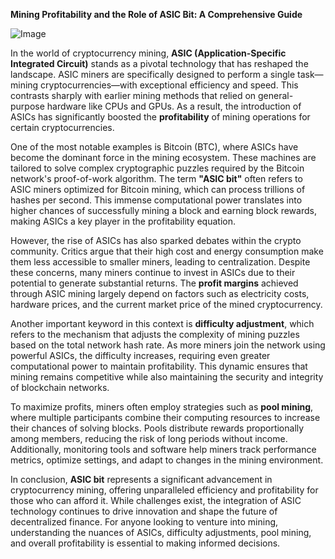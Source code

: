 **Mining Profitability and the Role of ASIC Bit: A Comprehensive Guide**

![Image](https://github.com/user-attachments/assets/31692037-0104-4703-abd1-696b6a7dd41b)

In the world of cryptocurrency mining, **ASIC (Application-Specific Integrated Circuit)** stands as a pivotal technology that has reshaped the landscape. ASIC miners are specifically designed to perform a single task—mining cryptocurrencies—with exceptional efficiency and speed. This contrasts sharply with earlier mining methods that relied on general-purpose hardware like CPUs and GPUs. As a result, the introduction of ASICs has significantly boosted the **profitability** of mining operations for certain cryptocurrencies.

One of the most notable examples is Bitcoin (BTC), where ASICs have become the dominant force in the mining ecosystem. These machines are tailored to solve complex cryptographic puzzles required by the Bitcoin network's proof-of-work algorithm. The term **"ASIC bit"** often refers to ASIC miners optimized for Bitcoin mining, which can process trillions of hashes per second. This immense computational power translates into higher chances of successfully mining a block and earning block rewards, making ASICs a key player in the profitability equation.

However, the rise of ASICs has also sparked debates within the crypto community. Critics argue that their high cost and energy consumption make them less accessible to smaller miners, leading to centralization. Despite these concerns, many miners continue to invest in ASICs due to their potential to generate substantial returns. The **profit margins** achieved through ASIC mining largely depend on factors such as electricity costs, hardware prices, and the current market price of the mined cryptocurrency.

Another important keyword in this context is **difficulty adjustment**, which refers to the mechanism that adjusts the complexity of mining puzzles based on the total network hash rate. As more miners join the network using powerful ASICs, the difficulty increases, requiring even greater computational power to maintain profitability. This dynamic ensures that mining remains competitive while also maintaining the security and integrity of blockchain networks.

To maximize profits, miners often employ strategies such as **pool mining**, where multiple participants combine their computing resources to increase their chances of solving blocks. Pools distribute rewards proportionally among members, reducing the risk of long periods without income. Additionally, monitoring tools and software help miners track performance metrics, optimize settings, and adapt to changes in the mining environment.

In conclusion, **ASIC bit** represents a significant advancement in cryptocurrency mining, offering unparalleled efficiency and profitability for those who can afford it. While challenges exist, the integration of ASIC technology continues to drive innovation and shape the future of decentralized finance. For anyone looking to venture into mining, understanding the nuances of ASICs, difficulty adjustments, pool mining, and overall profitability is essential to making informed decisions.